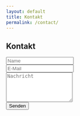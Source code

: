 ```yaml
---
layout: default
title: Kontakt
permalink: /contact/
---
```


<head>
    <meta charset="UTF-8">
    <meta name="viewport" content="width=device-width, initial-scale=1.0">
    <title>{{ page.title }}</title>
    <link rel="icon" type="image/x-icon" href="/favicon.ico"> <!-- Favicon-Link -->
    <link rel="stylesheet" href="/styles.css">
</head>

<div class="contact-form" id="kontakt">
    <h2>Kontakt</h2>
    <form>
        <input type="text" placeholder="Name" required><br>
        <input type="email" placeholder="E-Mail" required><br>
        <textarea placeholder="Nachricht" rows="5" required></textarea><br>
        <button type="submit">Senden</button>
    </form>
</div>
